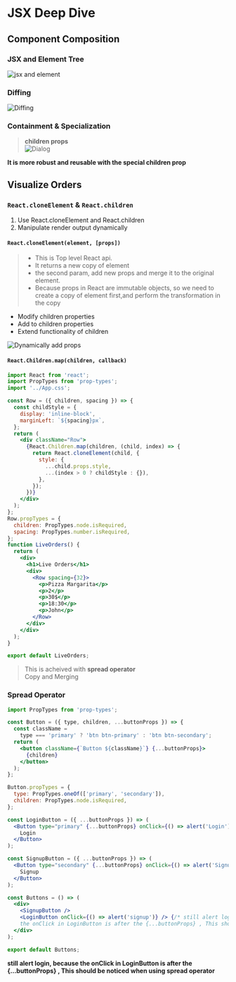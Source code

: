 # JSX Deep Dive

## Component Composition

### JSX and Element Tree

![jsx and element](public/images/jsx_and_element.png)

### Diffing

![Diffing](public/images/Diffing.png)

### Containment & Specialization

> **children props**  
> ![Dialog](public/images/Dialog.png)

**It is more robust and reusable with the special children prop**

## Visualize Orders

### `React.cloneElement` & `React.children`

1. Use React.cloneElement and React.children
2. Manipulate render output dynamically

#### `React.cloneElement(element, [props])`

> - This is Top level React api.
> - It returns a new copy of element
> - the second param, add new props and merge it to the original element.
> - Because props in React are immutable objects, so we need to create a copy of element first,and perform the transformation in the copy

- Modify children properties
- Add to children properties
- Extend functionality of children

![Dynamically add props](public/images/Dynamically_add_props.png)

#### `React.Children.map(children, callback)`

```jsx
import React from 'react';
import PropTypes from 'prop-types';
import '../App.css';

const Row = ({ children, spacing }) => {
  const childStyle = {
    display: 'inline-block',
    marginLeft: `${spacing}px`,
  };
  return (
    <div className="Row">
      {React.Children.map(children, (child, index) => {
        return React.cloneElement(child, {
          style: {
            ...child.props.style,
            ...(index > 0 ? childStyle : {}),
          },
        });
      })}
    </div>
  );
};
Row.propTypes = {
  children: PropTypes.node.isRequired,
  spacing: PropTypes.number.isRequired,
};
function LiveOrders() {
  return (
    <div>
      <h1>Live Orders</h1>
      <div>
        <Row spacing={32}>
          <p>Pizza Margarita</p>
          <p>2</p>
          <p>30$</p>
          <p>18:30</p>
          <p>John</p>
        </Row>
      </div>
    </div>
  );
}

export default LiveOrders;
```

> This is acheived with **spread operator**  
> Copy and Merging

### Spread Operator

```jsx
import PropTypes from 'prop-types';

const Button = ({ type, children, ...buttonProps }) => {
  const className =
    type === 'primary' ? 'btn btn-primary' : 'btn btn-secondary';
  return (
    <button className={`Button ${className}`} {...buttonProps}>
      {children}
    </button>
  );
};

Button.propTypes = {
  type: PropTypes.oneOf(['primary', 'secondary']),
  children: PropTypes.node.isRequired,
};

const LoginButton = ({ ...buttonProps }) => (
  <Button type="primary" {...buttonProps} onClick={() => alert('Login')}>
    Login
  </Button>
);

const SignupButton = ({ ...buttonProps }) => (
  <Button type="secondary" {...buttonProps} onClick={() => alert('Signup')}>
    Signup
  </Button>
);

const Buttons = () => (
  <div>
    <SignupButton />
    <LoginButton onClick={() => alert('signup')} /> {/* still alert login, because
    the onClick in LoginButton is after the {...buttonProps} , This should be noticed when using spread operator*/}
  </div>
);

export default Buttons;
```

**still alert login, because
the onClick in LoginButton is after the {...buttonProps} , This should be noticed when using spread operator**
